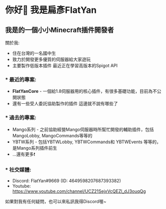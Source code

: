 # 你好👋 我是扁彥FlatYan  
## 我是的一個小小Minecraft插件開發者 
  
關於我:  
 * 住在台灣的一名國中生  
 * 致力於開發更多優質的伺服器給大家遊玩  
 * 主要製作低版本插件 最近正在學習高版本的Spigot API  
  
### * 最近的專案:  
  * **FlatYanCore** - 一個給1.8伺服器用的核心插件，有很多基礎功能，目前為不公開狀態 
  * 還有一些受人委託協助製作的插件 這邊就不說有哪些了 
  
### * 過去的專案:  
  * Mango系列 - 之前協助經營Mango伺服器時所幫忙開發的輔助插件，包括MangoLobby, MangoCommands等等的  
  * YBTW系列 - 包括YBTWLobby, YBTWCommands和 YBTWEvents 等等的，是Mango系列插件前生  
  * ...還有更多❗
  
### * 社交媒體:  
  * Discord: FlatYan#9669 (ID: 4649598207687393382)  
  * Youtube: https://www.youtube.com/channel/UCZ21SejxVcQEZl_dJ3ouqQg  


如果對我有任何疑問，也可以來私訊我得Discord喔~

<!--
**FlatYan/FlatYan** is a ✨ _special_ ✨ repository because its `README.md` (this file) appears on your GitHub profile.

Here are some ideas to get you started:

- 🔭 I’m currently working on ...
- 🌱 I’m currently learning ...
- 👯 I’m looking to collaborate on ...
- 🤔 I’m looking for help with ...
- 💬 Ask me about ...
- 📫 How to reach me: ...
- 😄 Pronouns: ...
- ⚡ Fun fact: ...
-->
